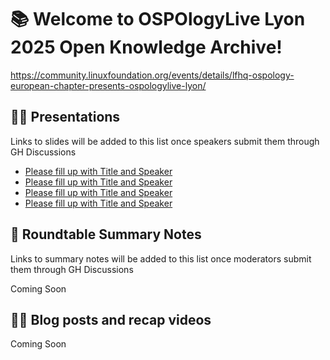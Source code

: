 # 📚 Welcome to OSPOlogyLive Lyon 2025 Open Knowledge Archive! 

https://community.linuxfoundation.org/events/details/lfhq-ospology-european-chapter-presents-ospologylive-lyon/

## 👩‍🏫 Presentations

Links to slides will be added to this list once speakers submit them through GH Discussions

- [Please fill up with Title and Speaker]()
- [Please fill up with Title and Speaker]()
- [Please fill up with Title and Speaker]()
- [Please fill up with Title and Speaker]()


## 📝 Roundtable Summary Notes

Links to summary notes will be added to this list once moderators submit them through GH Discussions

Coming Soon

## 👩‍🏫 Blog posts and recap videos

Coming Soon
